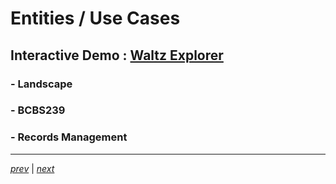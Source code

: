 # Entities / Use Cases 


## Interactive Demo : [Waltz Explorer](https://waltz-explorer.surge.sh/)

### - Landscape
### - BCBS239
### - Records Management

----

_[prev](60_loaders.md)_ |
_[next](80_wrap_up.md)_

